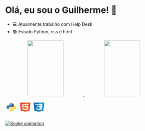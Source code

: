 # Olá, eu sou o Guilherme! 👋

- 💻 Atualmente trabalho com Help Desk
- 📚 Estudo Python, css e html

<div align="center">
  <a href="https://github.com/duartegui">
  <img width="48%" height="180"src="https://github-readme-stats.vercel.app/api?username=duartegui&show_icons=true&theme=dark&include_all_commits=true&count_private=true"/>
  <img width="48%" height="180" src="https://github-readme-stats.vercel.app/api/top-langs/?username=duartegui&layout=compact&langs_count=7&theme=dark"/>
</div>
  <div style="display: inline_block"><br>
  <img align="center" alt="Gui-Python" height="30" width="40" src="https://raw.githubusercontent.com/devicons/devicon/master/icons/python/python-original.svg">
  <img align="center" alt="Gui-HTML" height="30" width="40" src="https://raw.githubusercontent.com/devicons/devicon/master/icons/html5/html5-original.svg">
  <img align="center" alt="Gui-CSS" height="30" width="40" src="https://raw.githubusercontent.com/devicons/devicon/master/icons/css3/css3-original.svg">
</div>
  
  ##
  
    
  ![Snake animation](https://github.com/duartegui/duartegui/blob/output/github-contribution-grid-snake.svg)
  
  
  
  
